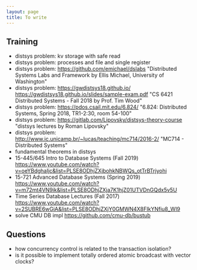 ```yaml
---
layout: page
title: To write
---
```


## Training

- distsys problem: kv storage with safe read
- distsys problem: processes and file and single register
- distsys problem: https://github.com/emichael/dslabs "Distributed Systems Labs and Framework by Ellis Michael, University of Washington"
- distsys problem: https://gwdistsys18.github.io/ https://gwdistsys18.github.io/slides/sample-exam.pdf "CS 6421 Distributed Systems - Fall 2018 by Prof. Tim Wood"
- distsys problem: https://pdos.csail.mit.edu/6.824/ "6.824: Distributed Systems, Spring 2018, TR1-2:30, room 54-100"
- distsys problem: https://gitlab.com/Lipovsky/distsys-theory-course "distsys lectures by Roman Lipovsky"
- distsys problem: http://www.ic.unicamp.br/~lucas/teaching/mc714/2016-2/ "MC714 - Distributed Systems"
- fundamental theorems in distsys
- 15-445/645 Intro to Database Systems (Fall 2019) https://www.youtube.com/watch?v=oeYBdghaIjc&list=PLSE8ODhjZXjbohkNBWQs_otTrBTrjyohi
- 15-721 Advanced Database Systems (Spring 2019) https://www.youtube.com/watch?v=m72mt4VN9ik&list=PLSE8ODhjZXja7K1hjZ01UTVDnGQdx5v5U
- Time Series Database Lectures (Fall 2017) https://www.youtube.com/watch?v=2SUBRE6wGiA&list=PLSE8ODhjZXjY0GMWN4X8FIkYNfiu8_Wl9
- solve CMU DB impl https://github.com/cmu-db/bustub

## Questions

- how concurrency control is related to the transaction isolation?
- is it possible to implement totally ordered atomic broadcast with vector clocks?

